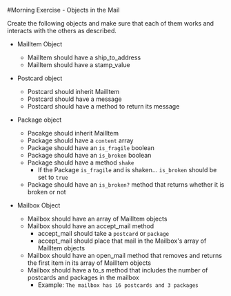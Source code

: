#Morning Exercise - Objects in the Mail

Create the following objects and make sure that each of them works and interacts with the others as described.

- MailItem Object
  - MailItem should have a ship_to_address
  - MailItem should have a stamp_value
- Postcard object
  - Postcard should inherit MailItem
  - Postcard should have a message
  - Postcard should have a method to return its message
- Package object
  - Pacakge should inherit MailItem
  - Package should have a `content` array
  - Package should have an `is_fragile` boolean
  - Package should have an `is_broken` boolean
  - Package should have a method `shake`
    - If the Package `is_fragile` and is shaken... `is_broken` should be set to `true`
  - Package should have an `is_broken?` method that returns whether it is broken or not

- Mailbox Object
  - Mailbox should have an array of MailItem objects
  - Mailbox should have an accept_mail method
    - accept_mail should take a `postcard` or `package`
    - accept_mail should place that mail in the Mailbox's array of MailItem objects
  - Mailbox should have an open_mail method that removes and returns the first item in its array of MailItem objects
  - Mailbox should have a to_s method that includes the number of postcards and packages in the mailbox
    - Example: `The mailbox has 16 postcards and 3 packages`
